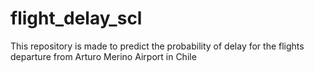# flight_delay_scl
This repository is made to predict the probability of delay for the flights departure from Arturo Merino Airport in Chile
